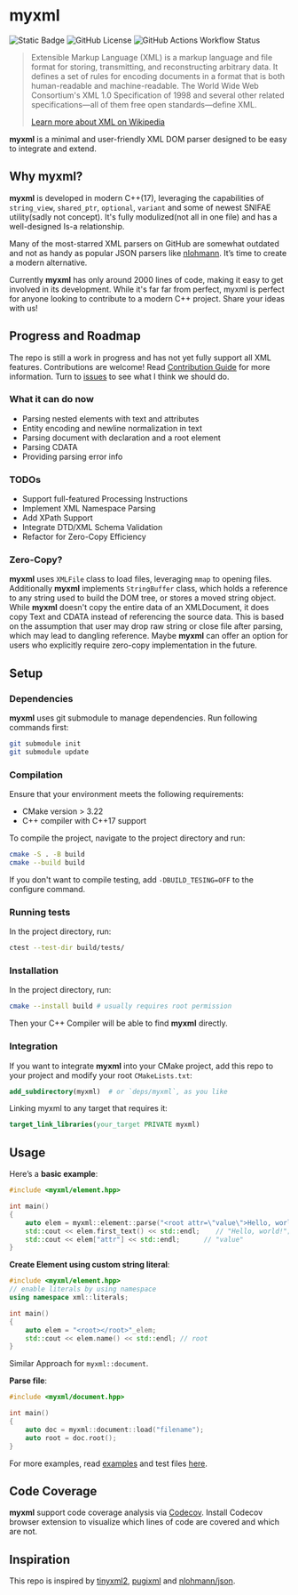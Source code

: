 # myxml

![Static Badge](https://img.shields.io/badge/C%2B%2B-17-blue) ![GitHub License](https://img.shields.io/github/license/Adamska1008/myxml) ![GitHub Actions Workflow Status](https://img.shields.io/github/actions/workflow/status/Adamska1008/myxml/cmake-single-platform.yml)

>Extensible Markup Language (XML) is a markup language and file format for storing, transmitting, and reconstructing arbitrary data. It defines a set of rules for encoding documents in a format that is both human-readable and machine-readable. The World Wide Web Consortium's XML 1.0 Specification of 1998 and several other related specifications—all of them free open standards—define XML.
>
> [Learn more about XML on Wikipedia](https://en.wikipedia.org/wiki/XML)

**myxml** is a minimal and user-friendly XML DOM parser designed to be easy to integrate and extend.

## Why myxml?

**myxml** is developed in modern C++(17), leveraging the capabilities of `string_view`, `shared_ptr`, `optional`, `variant` and some of newest SNIFAE utility(sadly not concept). It's fully modulized(not all in one file) and has a well-designed Is-a relationship.

Many of the most-starred XML parsers on GitHub are somewhat outdated and not as handy as popular JSON parsers like [nlohmann](https://github.com/nlohmann/json). It’s time to create a modern alternative.

Currently **myxml** has only around 2000 lines of code, making it easy to get involved in its development. While it's far far from perfect, myxml is perfect for anyone looking to contribute to a modern C++ project. Share your ideas with us!

## Progress and Roadmap

The repo is still a work in progress and has not yet fully support all XML features. Contributions are welcome! Read [Contribution Guide](./docs/contribution_guide.md) for more information. Turn to [issues](https://github.com/Adamska1008/myxml/issues) to see what I think we should do.

### What it can do now

- Parsing nested elements with text and attributes
- Entity encoding and newline normalization in text
- Parsing document with declaration and a root element
- Parsing CDATA
- Providing parsing error info

### TODOs

- Support full-featured Processing Instructions
- Implement XML Namespace Parsing
- Add XPath Support
- Integrate DTD/XML Schema Validation
- Refactor for Zero-Copy Efficiency

### Zero-Copy?

**myxml** uses `XMLFile` class to load files, leveraging `mmap` to opening files. Additionally **myxml** implements `StringBuffer` class, which holds a reference to any string used to build the DOM tree, or stores a moved string object. While **myxml** doesn't copy the entire data of an XMLDocument, it does copy Text and CDATA instead of referencing the source data. This is based on the assumption that user may drop raw string or close file after parsing, which may lead to dangling reference. Maybe **myxml** can offer an option for users who explicitly require zero-copy implementation in the future.

## Setup

### Dependencies

**myxml** uses git submodule to manage dependencies. Run following commands first:

```bash
git submodule init
git submodule update
```

### Compilation

Ensure that your environment meets the following requirements:

- CMake version > 3.22
- C++ compiler with C++17 support

To compile the project, navigate to the project directory and run:

```bash
cmake -S . -B build
cmake --build build
```

If you don't want to compile testing, add `-DBUILD_TESING=OFF` to the configure command.

### Running tests

In the project directory, run:

```bash
ctest --test-dir build/tests/
```

### Installation

In the project directory, run:

```bash
cmake --install build # usually requires root permission
```

Then your C++ Compiler will be able to find **myxml** directly.

### Integration

If you want to integrate **myxml** into your CMake project, add this repo to your project and modify your root `CMakeLists.txt`:

```cmake
add_subdirectory(myxml)  # or `deps/myxml`, as you like
```

Linking myxml to any target that requires it:

```cmake
target_link_libraries(your_target PRIVATE myxml)
```

## Usage

Here’s a **basic example**:

```c++
#include <myxml/element.hpp>

int main()
{
    auto elem = myxml::element::parse("<root attr=\"value\">Hello, world!<root/>");
    std::cout << elem.first_text() << std::endl;    // "Hello, world!";
    std::cout << elem["attr"] << std::endl;      // "value"
}
```

**Create Element using custom string literal**:

```C++
#include <myxml/element.hpp>
// enable literals by using namespace
using namespace xml::literals;

int main()
{
    auto elem = "<root></root>"_elem;
    std::cout << elem.name() << std::endl; // root
}
```

Similar Approach for `myxml::document`.

**Parse file**:

```C++
#include <myxml/document.hpp>

int main()
{
    auto doc = myxml::document::load("filename");
    auto root = doc.root();
}
```

For more examples, read [examples](./docs/examples.md) and test files [here](./tests/).

## Code Coverage

**myxml** support code coverage analysis via [Codecov](https://about.codecov.io/). Install Codecov browser extension to visualize which lines of code are covered and which are not.

## Inspiration

This repo is inspired by [tinyxml2](https://github.com/leethomason/tinyxml2), [pugixml](https://github.com/zeux/pugixml) and [nlohmann/json](https://github.com/nlohmann/json).

